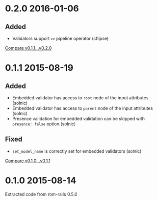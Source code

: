 # 0.2.0 2016-01-06

## Added

* Validators support `>>` pipeline operator (cflipse)

[Compare v0.1.1...v0.2.0](https://github.com/rom-rb/rom-model/compare/v0.1.1...v0.2.0)

# 0.1.1 2015-08-19

## Added

- Embedded validator has access to `root` node of the input attributes (solnic)
- Embedded validator has access to `parent` node of the input attributes (solnic)
- Presence validation for embedded validation can be skipped with `presence: false` option (solnic)

## Fixed

- `set_model_name` is correctly set for embedded validators (solnic)

[Compare v0.1.0...v0.1.1](https://github.com/rom-rb/rom-model/compare/v0.1.0...v0.1.1)

# 0.1.0 2015-08-14

Extracted code from rom-rails 0.5.0
